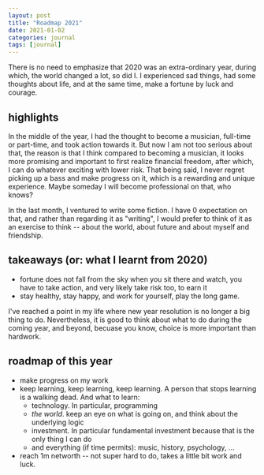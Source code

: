 ```yaml
---
layout: post
title: "Roadmap 2021"
date: 2021-01-02
categories: journal
tags: [journal]
---
```


There is no need to emphasize that 2020 was an extra-ordinary year, during which, the world changed a lot, so did I. I experienced sad things, had some thoughts about life, and at the same time, make a fortune by luck and courage. 

## highlights 
In the middle of the year, I had the thought to become a musician, full-time or part-time, and took action towards it. But now I am not too serious about that, the reason is that I think compared to becoming a musician, it looks more promising and important to first realize financial freedom, after which, I can do whatever exciting with lower risk. That being said, I never regret picking up a bass and make progress on it, which is a rewarding and unique experience. Maybe someday I will become professional on that, who knows?

In the last month, I ventured to write some fiction. I have 0 expectation on that, and rather than regarding it as "writing", I would prefer to think of it as an exercise to think -- about the world, about future and about myself and friendship.

## takeaways (or: what I learnt from 2020)
- fortune does not fall from the sky when you sit there and watch, you have to take action, and very likely take risk too, to earn it
- stay healthy, stay happy, and work for yourself, play the long game. 

I've reached a point in my life where new year resolution is no longer a big thing to do. Nevertheless, it is good to think about what to do during the coming year, and beyond, becuase you know, choice is more important than hardwork.  
## roadmap of this year

- make progress on my work
- keep learning, keep learning, keep learning. A person that stops learning is a walking dead. And what to learn:
    - technology. In particular, programming
    - *the world*. keep an eye on what is going on, and think about the underlying logic
    - investment. In particular fundamental investment because that is the only thing I can do
    - and everything (if time permits): music, history, psychology, ...
- reach 1m networth -- not super hard to do, takes a little bit work and luck.
